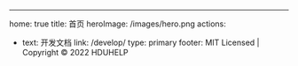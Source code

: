 ---
home: true
title: 首页
heroImage: /images/hero.png
actions:
  - text: 开发文档
    link: /develop/
    type: primary
footer: MIT Licensed | Copyright © 2022 HDUHELP
